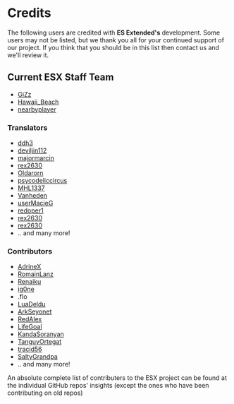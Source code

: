 # Credits

The following users are credited with **ES Extended's** development. Some users may not be listed, but we thank you all for your continued support of our project. If you think that you should be in this list then contact us and we'll review it.

## Current ESX Staff Team

- [GiZz](https://github.com/indilo53)
- [Hawaii_Beach](https://github.com/ElPumpo)
- [nearbyplayer](https://github.com/nearbyplayer)

### Translators

- [ddh3](https://github.com/ddh3)
- [deviljin112](https://github.com/deviljin112)
- [majormarcin](https://github.com/majormarcin)
- [rex2630](https://github.com/rex2630)
- [Oldarorn](https://github.com/Oldarorn)
- [psycodeliccircus](https://github.com/psycodeliccircus)
- [MHL1337](https://github.com/MHL1337)
- [Vanheden](https://github.com/Vanheden)
- [userMacieG](https://github.com/userMacieG)
- [redoper1](https://github.com/redoper1)
- [rex2630](https://github.com/rex2630)
- [rex2630](https://github.com/rex2630)
- .. and many more!

### Contributors

- [AdrineX](https://github.com/AdrineX)
- [RomainLanz](https://github.com/RomainLanz)
- [Renaiku](https://github.com/renaiku)
- [ig0ne](https://github.com/ig0ne)
- .flo
- [LuaDeldu](https://github.com/LuaDeldu)
- [ArkSeyonet](https://github.com/ArkSeyonet)
- [RedAlex](https://github.com/RedAlex)
- [LifeGoal](https://github.com/LifeGoal)
- [KandaSoranyan](https://github.com/KandaSoranyan)
- [TanguyOrtegat](https://github.com/TanguyOrtegat)
- [tracid56](https://github.com/tracid56)
- [SaltyGrandpa](https://github.com/SaltyGrandpa)
- .. and many more!

An absolute complete list of contributers to the ESX project can be found at the individual GitHub repos' insights (except the ones who have been contributing on old repos)
